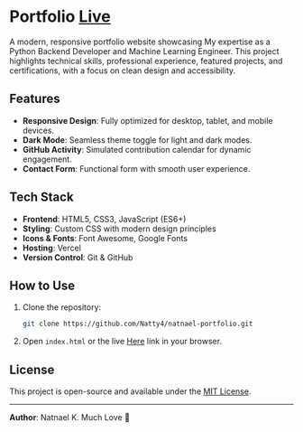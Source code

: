 
# Portfolio [Live](https://natty4.vercel.app/)

A modern, responsive portfolio website showcasing My expertise as a Python Backend Developer and Machine Learning Engineer. This project highlights technical skills, professional experience, featured projects, and certifications, with a focus on clean design and accessibility.

## Features

- **Responsive Design**: Fully optimized for desktop, tablet, and mobile devices.
- **Dark Mode**: Seamless theme toggle for light and dark modes.
- **GitHub Activity**: Simulated contribution calendar for dynamic engagement.
- **Contact Form**: Functional form with smooth user experience.

## Tech Stack

- **Frontend**: HTML5, CSS3, JavaScript (ES6+)
- **Styling**: Custom CSS with modern design principles
- **Icons & Fonts**: Font Awesome, Google Fonts
- **Hosting**: Vercel
- **Version Control**: Git & GitHub

## How to Use

1. Clone the repository:
   ```bash
   git clone https://github.com/Natty4/natnael-portfolio.git
   ```
2. Open `index.html` or the live [Here](https://natty4.github.io/natnael-portfolio/) link in your browser.

## License

This project is open-source and available under the [MIT License](LICENSE).

---- 
**Author**: Natnael K. Much Love 💙